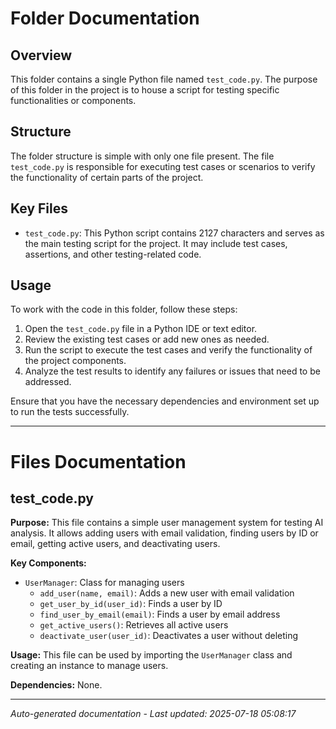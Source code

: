 # Folder Documentation

## Overview
This folder contains a single Python file named `test_code.py`. The purpose of this folder in the project is to house a script for testing specific functionalities or components.

## Structure
The folder structure is simple with only one file present. The file `test_code.py` is responsible for executing test cases or scenarios to verify the functionality of certain parts of the project.

## Key Files
- `test_code.py`: This Python script contains 2127 characters and serves as the main testing script for the project. It may include test cases, assertions, and other testing-related code.

## Usage
To work with the code in this folder, follow these steps:
1. Open the `test_code.py` file in a Python IDE or text editor.
2. Review the existing test cases or add new ones as needed.
3. Run the script to execute the test cases and verify the functionality of the project components.
4. Analyze the test results to identify any failures or issues that need to be addressed.

Ensure that you have the necessary dependencies and environment set up to run the tests successfully.

---

# Files Documentation

## test_code.py

**Purpose:** This file contains a simple user management system for testing AI analysis. It allows adding users with email validation, finding users by ID or email, getting active users, and deactivating users.

**Key Components:**
- `UserManager`: Class for managing users
  - `add_user(name, email)`: Adds a new user with email validation
  - `get_user_by_id(user_id)`: Finds a user by ID
  - `find_user_by_email(email)`: Finds a user by email address
  - `get_active_users()`: Retrieves all active users
  - `deactivate_user(user_id)`: Deactivates a user without deleting

**Usage:** This file can be used by importing the `UserManager` class and creating an instance to manage users.

**Dependencies:** None.

---
*Auto-generated documentation - Last updated: 2025-07-18 05:08:17*
